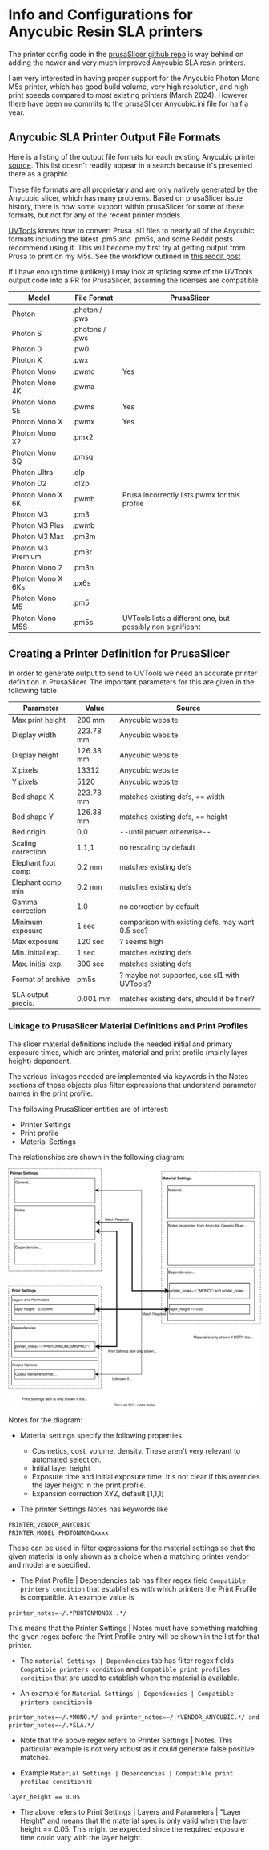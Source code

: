 # Info and Configurations for Anycubic Resin SLA printers

The printer config code in the [prusaSlicer github repo](https://github.com/prusa3d/PrusaSlicer/blob/master/resources/profiles/Anycubic.ini)
is way behind on adding the newer and very much improved Anycubic SLA resin printers.

I am very interested in having proper support for the Anycubic Photon Mono M5s printer, which has good build volume, very high
resolution, and high print speeds compared to most existing printers (March 2024).  However there have been no commits to the
prusaSlicer Anycubic.ini file for half a year.

## Anycubic SLA Printer Output File Formats

Here is a listing of the output file formats for each existing Anycubic printer [source](https://github.com/prusa3d/PrusaSlicer/blob/master/resources/profiles/Anycubic.ini).  This list doesn't readily appear in a search because it's presented there as a graphic.

These file formats are all proprietary and are only natively generated by the Anycubic slicer,
which has many problems.  Based on prusaSlicer issue history, there is now some support within
prusaSlicer for some of these formats, but not for any of the recent printer models.

[UVTools](https://github.com/sn4k3/UVtools) knows how to convert Prusa .sl1 files to nearly all
of the Anycubic formats including the latest .pm5 and .pm5s, and some Reddit posts recommend
using it.  This will become my first try at getting output from Prusa to print on my M5s.  See
the workflow outlined in [this reddit post](https://www.reddit.com/r/AnyCubicPhotonMonoX/comments/uvyi3q/anyone_use_prusaslicer_for_anycubic_photon/)

If I have enough time (unlikely) I may look at splicing some of the UVTools output code into a PR
for PrusaSlicer, assuming the licenses are compatible.


|  Model                 | File Format      | PrusaSlicer
| -------                | ------------     | ------
| Photon                 | .photon / .pws   |
| Photon S               | .photons / .pws  |
| Photon 0               | .pw0             |
| Photon X               | .pwx             |
| Photon Mono            | .pwmo            | Yes
| Photon Mono 4K         | .pwma            |
| Photon Mono SE         | .pwms            | Yes
| Photon Mono X          | .pwmx            | Yes
| Photon Mono X2         | .pmx2            |
| Photon Mono SQ         | .pmsq            |
| Photon Ultra           | .dlp             |
| Photon D2              | .dl2p            |
| Photon Mono X 6K       | .pwmb            | Prusa incorrectly lists pwmx for this profile
| Photon M3              | .pm3             |
| Photon M3 Plus         | .pwmb            |
| Photon M3 Max          | .pm3m            |
| Photon M3 Premium      | .pm3r            |
| Photon Mono 2          | .pm3n            |
| Photon Mono X 6Ks      | .px6s            |
| Photon Mono M5         | .pm5             |
| Photon Mono M5S        | .pm5s            | UVTools lists a different one, but possibly non significant

## Creating a Printer Definition for PrusaSlicer

In order to generate output to send to UVTools we need an accurate printer
definition in PrusaSlicer.  The important parameters for this are given
in the following table

| Parameter          | Value        | Source
| ------             | ------       | ------
| Max print height   | 200 mm       | Anycubic website
| Display width      | 223.78 mm    | Anycubic website
| Display height     | 126.38 mm    | Anycubic website
| X pixels           | 13312        | Anycubic website
| Y pixels           | 5120         | Anycubic website
| Bed shape X        | 223.78 mm    | matches existing defs, == width
| Bed shape Y        | 126.38 mm    | matches existing defs, == height
| Bed origin         | 0,0          | --until proven otherwise--
| Scaling correction | 1,1,1        | no rescaling by default
| Elephant foot comp | 0.2 mm       | matches existing defs
| Elephant comp min  | 0.2 mm       | matches existing defs
| Gamma correction   | 1.0          | no correction by default
| Minimum exposure   | 1 sec        | comparison with existing defs, may want 0.5 sec?
| Max exposure       | 120 sec      | ? seems high
| Min. initial exp.  | 1 sec        | matches existing defs
| Max. initial exp.  | 300 sec      | matches existing defs
| Format of archive  | pm5s         | ? maybe not supported, use sl1 with UVTools?
| SLA output precis. | 0.001 mm     | matches existing defs, should it be finer?

### Linkage to PrusaSlicer Material Definitions and Print Profiles

The slicer material definitions include the needed initial and primary exposure times,
which are printer, material and print profile (mainly layer height) dependent.

The various linkages needed are implemented via keywords in the Notes sections of
those objects plus filter expressions that understand parameter names in the print profile.

The following PrusaSlicer entities are of interest:

* Printer Settings
* Print profile
* Material Settings

The relationships are shown in the following diagram:

![PrusaSlicer Object Relationships](./prusaSlicer_objects.svg)

Notes for the diagram:

* Material settings specify the following properties
  * Cosmetics, cost, volume. density.  These aren't very relevant to automated selection.
  * Initial layer height
  * Exposure time and initial exposure time.  It's not clear if this overrides
  the layer height in the print profile.
  * Expansion correction XYZ, default [1,1,1]

* The printer Settings Notes has keywords like
```
PRINTER_VENDOR_ANYCUBIC
PRINTER_MODEL_PHOTONMONOxxxx
```
These can be used in filter expressions for the material settings so that
the given material is only shown as a choice when a matching printer
vendor and model are specified.

* The Print Profile | Dependencies tab has filter regex field
`Compatible printers condition` that establishes with which printers the
Print Profile is compatible.  An example value is
```
printer_notes=~/.*PHOTONMONOX .*/
```
This means that the Printer Settings | Notes must have something
matching the given regex before the Print Profile entry will be
shown in the list for that printer.

* The `material Settings | Dependencies` tab has filter regex fields 
`Compatible printers condition` and `Compatible print profiles condition`
that are used to establish when the material is available.

* An example for  `Material Settings | Dependencies | Compatible printers condition` is
```
printer_notes=~/.*MONO.*/ and printer_notes=~/.*VENDOR_ANYCUBIC.*/ and printer_notes=~/.*SLA.*/
```
* Note that the above regex refers to Printer Settings | Notes.  This particular example is not very robust as it could generate false positive matches.

* Example `Material Settings | Dependencies | Compatible print profiles condition` is
```
layer_height == 0.05
```
* The above refers to Print Settings | Layers and Parameters | "Layer Height" and means that the material spec is only valid when the layer
height == 0.05.  This might be expected since the required exposure time
could vary with the layer height.